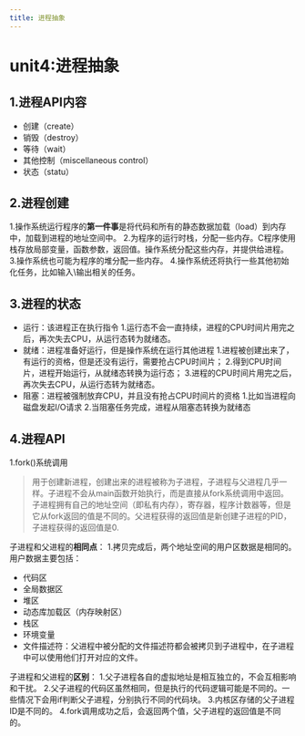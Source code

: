 ```yaml
---
title: 进程抽象
---
```

# unit4:进程抽象
## 1.进程API内容
* 创建（create）
* 销毁（destroy）
* 等待（wait）
* 其他控制（miscellaneous control）
* 状态（statu）
<!-- more -->
## 2.进程创建
1.操作系统运行程序的**第一件事**是将代码和所有的静态数据加载（load）到内存中，加载到进程的地址空间中。
2.为程序的运行时栈，分配一些内存。C程序使用栈存放局部变量，函数参数，返回值。操作系统分配这些内存，并提供给进程。
3.操作系统也可能为程序的堆分配一些内存。
4.操作系统还将执行一些其他初始化任务，比如输入\输出相关的任务。

## 3.进程的状态
* 运行：该进程正在执行指令
 1.运行态不会一直持续，进程的CPU时间片用完之后，再次失去CPU，从运行态转为就绪态。
* 就绪：进程准备好运行，但是操作系统在运行其他进程
 1.进程被创建出来了，有运行的资格，但是还没有运行，需要抢占CPU时间片；
 2.得到CPU时间片，进程开始运行，从就绪态转换为运行态；
 3.进程的CPU时间片用完之后，再次失去CPU，从运行态转为就绪态。
* 阻塞：进程被强制放弃CPU，并且没有抢占CPU时间片的资格
 1.比如当进程向磁盘发起I/O请求
 2.当阻塞任务完成，进程从阻塞态转换为就绪态

## 4.进程API
1.fork()系统调用
> 用于创建新进程，创建出来的进程被称为子进程，子进程与父进程几乎一样。子进程不会从main函数开始执行，而是直接从fork系统调用中返回。
> 子进程拥有自己的地址空间（即私有内存），寄存器，程序计数器等，但是它从fork返回的值是不同的。父进程获得的返回值是新创建子进程的PID，子进程获得的返回值是0.

子进程和父进程的**相同点**：
1.拷贝完成后，两个地址空间的用户区数据是相同的。用户数据主要包括：
* 代码区
* 全局数据区
* 堆区
* 动态库加载区（内存映射区）
* 栈区
* 环境变量
* 文件描述符：父进程中被分配的文件描述符都会被拷贝到子进程中，在子进程中可以使用他们打开对应的文件。

子进程和父进程的**区别**：
1.父子进程各自的虚拟地址是相互独立的，不会互相影响和干扰。
2.父子进程的代码区虽然相同，但是执行的代码逻辑可能是不同的。一些情况下会用if判断父子进程，分别执行不同的代码块。
3.内核区存储的父子进程ID是不同的。
4.fork调用成功之后，会返回两个值，父子进程的返回值是不同的。











